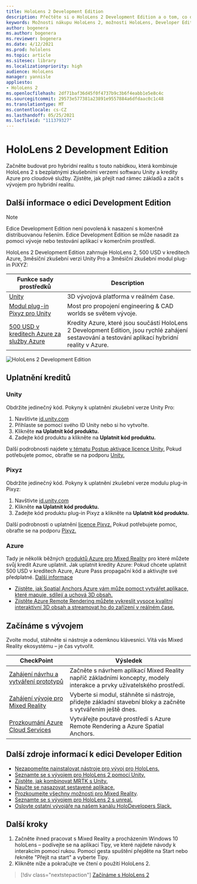 ```yaml
---
title: HoloLens 2 Development Edition
description: Přečtěte si o HoloLens 2 Development Edition a o tom, co dělat po získání vlastní verze.
keywords: Možnosti nákupu HoloLens 2, možnosti HoloLens, Developer Edition
author: bogenera
ms.author: bogenera
ms.reviewer: bogenera
ms.date: 4/12/2021
ms.prod: hololens
ms.topic: article
ms.sitesec: library
ms.localizationpriority: high
audience: HoloLens
manager: yannisle
appliesto:
- HoloLens 2
ms.openlocfilehash: 2df71baf36d45f0f4737b9c3b6f4eabb1e5e8c4c
ms.sourcegitcommit: 29573e577381a23891e9557884a6dfdaac0c1c48
ms.translationtype: MT
ms.contentlocale: cs-CZ
ms.lasthandoff: 05/25/2021
ms.locfileid: "111379327"
---
```

# <a name="hololens-2-development-edition"></a>HoloLens 2 Development Edition

Začněte budovat pro hybridní realitu s touto nabídkou, která kombinuje HoloLens 2 s bezplatnými zkušebními verzemi softwaru Unity a kredity Azure pro cloudové služby. Zjistěte, jak přejít nad rámec základů a začít s vývojem pro hybridní realitu.

## <a name="learn-about-the-development-edition"></a>Další informace o edici Development Edition

> [!NOTE]
> Edice Development Edition není povolená k nasazení s komerčně distribuovanou řešením. Edice Development Edition se může nasadit za pomoci vývoje nebo testování aplikací v komerčním prostředí.  

HoloLens 2 Development Edition zahrnuje HoloLens 2, 500 USD v kreditech Azure, 3měsíční zkušební verzi Unity Pro a 3měsíční zkušební modul plug-in PiXYZ:

| Funkce sady prostředků | Description |
|---|---|
|  [Unity](https://unity.com/) | 3D vývojová platforma v reálném čase.   |
|  [Modul plug-in Pixyz pro Unity](https://www.pixyz-software.com/plugin/) | Most pro propojení engineering &amp; CAD worlds se světem vývoje.   |
| [500 USD v kreditech Azure za služby Azure](https://azure.microsoft.com/resources/) | Kredity Azure, které jsou součástí HoloLens 2 Development Edition, jsou rychlé zahájení sestavování a testování aplikací hybridní reality v Azure. |

![HoloLens 2 Development Edition](./images/hololens-2-dev-ed.png)

## <a name="redeem-your-credits"></a>Uplatnění kreditů

### <a name="unity"></a>Unity
Obdržíte jedinečný kód. Pokyny k uplatnění zkušební verze Unity Pro:
1. Navštivte [id.unity.com](http://id.unity.com/)
1. Přihlaste se pomocí svého ID Unity nebo si ho vytvořte.
1. Klikněte **na Uplatnit kód produktu.**
1. Zadejte kód produktu a klikněte na **Uplatnit kód produktu.**

Další podrobnosti najdete [v tématu Postup aktivace licence Unity.](https://support.unity3d.com/hc/articles/211438683-How-do-I-activate-my-license-) Pokud potřebujete pomoc, obraťte se na podporu [Unity.](https://support.unity3d.com/hc)  

### <a name="pixyz"></a>Pixyz
Obdržíte jedinečný kód. Pokyny k uplatnění zkušební verze modulu plug-in Pixyz:
1. Navštivte [id.unity.com](http://id.unity.com/)
1. Klikněte **na Uplatnit kód produktu.**
1. Zadejte kód produktu plug-in Pixyz a klikněte na **Uplatnit kód produktu.**

Další podrobnosti o uplatnění [licence Pixyz.](https://www.pixyz-software.com/documentations/html/2020.1/review/TrialLicense.html) Pokud potřebujete pomoc, obraťte se na podporu [Pixyz.](https://www.pixyz-software.com/support/)

### <a name="azure"></a>Azure
Tady je několik běžných [produktů Azure pro Mixed Reality](https://azure.microsoft.com/topic/mixed-reality/) pro které můžete svůj kredit Azure uplatnit.
Jak uplatnit kredity Azure: Pokud chcete uplatnit 500 USD v kreditech Azure, Azure Pass propagační kód a aktivujte své předplatné. [Další informace](hololens2-development-edition-faq.md#how-can-i-redeem-my-500-azure-credit)

- [Zjistěte, jak Spatial Anchors Azure vám může pomoct vytvářet aplikace, které mapuje, sdílejí a uchová 3D obsah.](https://azure.microsoft.com/services/spatial-anchors/)
- [Zjistěte Azure Remote Rendering můžete vykreslit vysoce kvalitní interaktivní 3D obsah a streamovat ho do zařízení v reálném čase.](https://azure.microsoft.com/services/remote-rendering/)

## <a name="get-started-developing"></a>Začínáme s vývojem

Zvolte modul, stáhněte si nástroje a odemknou klávesnici. Vítá vás Mixed Reality ekosystému – je čas vytvořit.

|     CheckPoint                              |     Výsledek                                                                                                                    |
|---------------------------------------------|---------------------------------------------------------------------------------------------------------------------------------|
|     [Zahájení návrhu a vytváření prototypů](https://docs.microsoft.com/windows/mixed-reality/design/design)         |     Začněte s návrhem aplikací Mixed Reality napříč základními koncepty, modely interakce a prvky uživatelského prostředí.     |
|     [Zahájení vývoje pro Mixed Reality](https://docs.microsoft.com/windows/mixed-reality/develop/development?tabs=unity)    |     Vyberte si modul, stáhněte si nástroje, přidejte základní stavební bloky a začněte s vytvářením ještě dnes.                                  |
|     [Prozkoumání Azure Cloud Services](https://docs.microsoft.com/windows/mixed-reality/develop/mixed-reality-cloud-services)            |     Vytvářejte poutavé prostředí s Azure Remote Rendering a Azure Spatial Anchors.                                 |

## <a name="developer-edition-additional-resources"></a>Další zdroje informací k edici Developer Edition

- [Nezapomeňte nainstalovat nástroje pro vývoj pro HoloLens.](https://docs.microsoft.com/windows/mixed-reality/develop/install-the-tools?tabs=unity)
- [Seznamte se s vývojem pro HoloLens 2 pomocí Unity.](https://docs.microsoft.com/windows/mixed-reality/develop/unity/unity-development-overview?tabs=mrtk%2Carr%2Chl2)
- [Zjistěte, jak kombinovat MRTK s Unity.](https://docs.microsoft.com/windows/mixed-reality/develop/unity/mrtk-getting-started)
- [Naučte se nasazovat sestavené aplikace.](https://docs.microsoft.com/hololens/app-deploy-overview)
- [Prozkoumejte všechny možnosti pro Mixed Reality](https://docs.microsoft.com/windows/mixed-reality/).
- [Seznamte se s vývojem pro HoloLens 2 s unreal.](https://docs.microsoft.com/windows/mixed-reality/develop/unreal/unreal-development-overview?tabs=mrtk%2Casa)
- [Oslovte ostatní vývojáře na našem kanálu HoloDevelopers Slack.](https://holodevelopersslack.azurewebsites.net/)

## <a name="next-steps"></a>Další kroky

1. Začněte ihned pracovat s Mixed Reality a procházením Windows 10 holoLens – podívejte se  na aplikaci Tipy, ve které najdete návody k interakcím pomocí rukou. Pomocí gesta spuštění přejděte na Start nebo řekněte "Přejít na start" a vyberte Tipy.
1. Klikněte níže a pokračujte ve čtení o použití HoloLens 2.

> [!div class="nextstepaction"]
> [Začínáme s HoloLens 2](hololens2-basic-usage.md)
